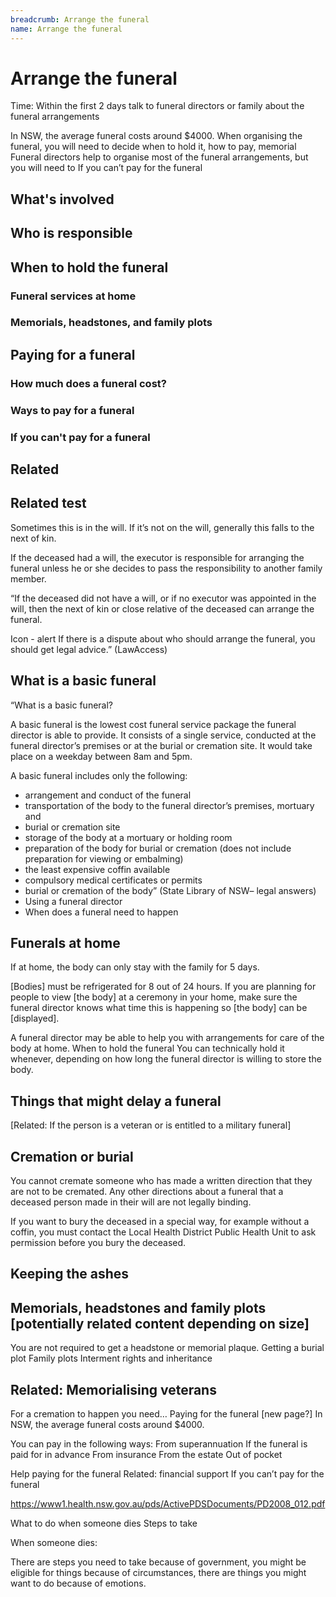 ```yaml
---
breadcrumb: Arrange the funeral
name: Arrange the funeral
---
```


Arrange the funeral
===========================

Time: Within the first 2 days talk to funeral directors or family about the funeral arrangements

In NSW, the average funeral costs around $4000. When organising the funeral, you will need to decide when to hold it, how to pay, memorial Funeral directors help to organise most of the funeral arrangements, but you will need to If you can’t pay for the funeral

## What's involved
## Who is responsible

## When to hold the funeral
### Funeral services at home
### Memorials, headstones, and family plots

## Paying for a funeral
### How much does a funeral cost?
### Ways to pay for a funeral
### If you can't pay for a funeral
## Related
## Related test

Sometimes this is in the will. If it’s not on the will, generally this falls to the next of kin.

If the deceased had a will, the executor is responsible for arranging the funeral unless he or she decides to pass the responsibility to another family member.

“If the deceased did not have a will, or if no executor was appointed in the will, then the next of kin or close relative of the deceased can arrange the funeral.

Icon - alert   If there is a dispute about who should arrange the funeral, you should get legal advice.” (LawAccess)

## What is a basic funeral
“What is a basic funeral?

A basic funeral is the lowest cost funeral service package the funeral director is able to provide. It consists of a single service, conducted at the funeral director’s premises or at the burial or cremation site. It would take place on a weekday between 8am and 5pm. 

A basic funeral includes only the following:

* arrangement and conduct of the funeral
* transportation of the body to the funeral director’s premises, mortuary and
* burial or cremation site
* storage of the body at a mortuary or holding room
* preparation of the body for burial or cremation (does not include preparation for viewing or embalming)
* the least expensive coffin available
* compulsory medical certificates or permits
* burial or cremation of the body” (State Library of NSW– legal answers)
* Using a funeral director
* When does a funeral need to happen

<!-- this is taken from the state library legal matters website --> 

## Funerals at home
If at home, the body can only stay with the family for 5 days.

[Bodies] must be refrigerated for 8 out of 24 hours. If you are planning for people to view [the body] at a ceremony in your home, make sure the funeral director knows what time this is happening so [the body] can be [displayed].

A funeral director may be able to help you with arrangements for care of the body at home.
When to hold the funeral
You can technically hold it whenever, depending on how long the funeral director is willing to store the body.

## Things that might delay a funeral

[Related: If the person is a veteran or is entitled to a military funeral]

## Cremation or burial
You cannot cremate someone who has made a written direction that they are not to be cremated. Any other directions about a funeral that a deceased person made in their will are not legally binding.

If you want to bury the deceased in a special way, for example without a coffin, you must contact the Local Health District Public Health Unit to ask permission before you bury the deceased.

## Keeping the ashes

## Memorials, headstones and family plots [potentially related content depending on size]

You are not required to get a headstone or memorial plaque.
Getting a burial plot
Family plots
Interment rights and inheritance 

## Related: Memorialising veterans

For a cremation to happen you need…
Paying for the funeral [new page?]
In NSW, the average funeral costs around $4000.



You can pay in the following ways:
From superannuation
If the funeral is paid for in advance
From insurance
From the estate
Out of pocket



Help paying for the funeral
Related: financial support
If you can’t pay for the funeral

https://www1.health.nsw.gov.au/pds/ActivePDSDocuments/PD2008_012.pdf

What to do when someone dies
Steps to take

When someone dies:

There are steps you need to take because of government,
you might be eligible for things because of circumstances,
there are things you might want to do because of emotions.
